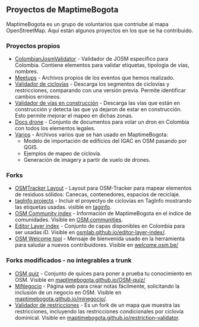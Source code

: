 ## Proyectos de MaptimeBogota

MaptimeBogota es un grupo de voluntarios que contriube al mapa OpenStreetMap. Aquí están algunos proyectos en los que se ha contribuido.

### Proyectos propios

* [ColombianJosmValidator](https://github.com/MaptimeBogota/ColombianJosmValidator) - Validador de JOSM específico para Colombia. Contiene elementos para validar etiquetas, tipologìa de vías, nombres.
* [Meetups](https://github.com/MaptimeBogota/MeetUps) - Archivos propios de los eventos que hemos realizado.
* [Validador de ciclovías](https://github.com/MaptimeBogota/ciclovias) - Descarga los segmentos de ciclovías y restricciones, comparando con una versión previa. Permite identificar cambios erróneos.
* [Validador de vías en construcción](https://github.com/MaptimeBogota/ViasEnConstruccion) - Descarga las vías que están en construcción y detecta las que ya dejaron de estar en construcción. Esto permite mejorar el mapeo en dichas zonas.
* [Docs drone](https://github.com/MaptimeBogota/docsDrone) - Conjunto de documentos para volar un dron en Colombia con todos los elementos legales.
* [Varios](https://github.com/MaptimeBogota/Varios) - Archivos varios que se han usado en MaptimeBogota:
  * Modelo de importación de edificios del IGAC en OSM pasando por QGIS.
  * Ejemplos de mapeo de ciclovía.
  * Generación de imagery a partir de vuelo de drones.

### Forks 

* [OSMTracker Layout](https://github.com/MaptimeBogota/osmtracker-android-layouts) - Layout para OSM-Tracker para mapear elementos de residuos sólidos: Canecas, contenedores, espacios de reciclaje.
* [tagInfo projects](https://github.com/MaptimeBogota/taginfo-projects) - Incluir el proyectyo de ciclovías en TagInfo mostrando las etiquetas usadas. visible en [taginfo](https://taginfo.openstreetmap.org/projects).
* [OSM Community index](https://github.com/MaptimeBogota/osm-community-index) - Información de MaptimeBogota en el índice de comunidades. Visible en [OSM.communities](https://openstreetmap.community/).
* [Editor Layer index](https://github.com/MaptimeBogota/editor-layer-index) - Conjunto de capas disponibles en Colombia para ser usadas iD. Visible en [osmlab.github.io/editor-layer-index/](https://osmlab.github.io/editor-layer-index/).
* [OSM Welcome tool](https://github.com/MaptimeBogota/osm-welcome-tool) - Mensaje de bienvenida usado en la herramienta para saludar a nuevos contribuidores. Visible en [welcome.osm.be/](https://welcome.osm.be/)

### Forks modificados - no integrables a trunk

* [OSM quiz](https://github.com/MaptimeBogota/OSM-quiz) - Conjunto de quices para poner a prueba tu conocimiento en OSM. Visible en [maptimebogota.github.io/OSM-quiz/](https://maptimebogota.github.io/OSM-quiz/)
* [MiNegocio](https://github.com/MaptimeBogota/minegocio) - Página web para crear notas fácilmente, solicitando la inclusión de un negocio en OSM. Visible en [maptimebogota.github.io/minegocio/](https://maptimebogota.github.io/minegocio/).
* [Validador de restricciones](https://github.com/MaptimeBogota/restriction-validator) - Es un fork de un mapa que muestra las restricciones, incluyendo las restricciones condicionales por ciclovía dominical. Visible en [maptimebogota.github.io/restriction-validator](https://maptimebogota.github.io/restriction-validator).
